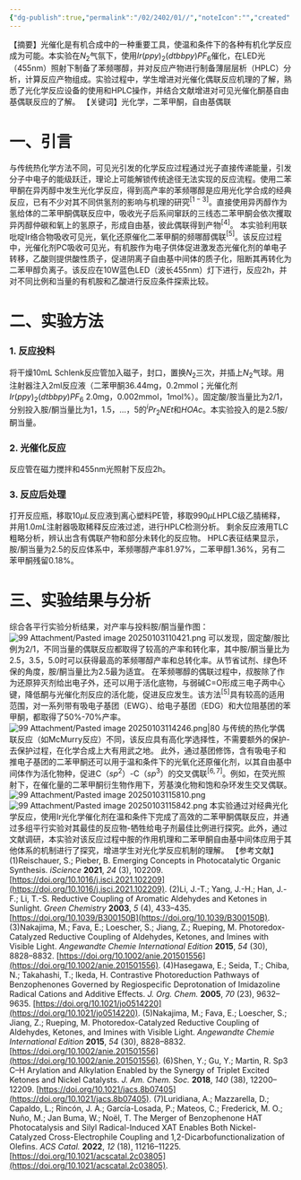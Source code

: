 ```yaml
---
{"dg-publish":true,"permalink":"/02/2402/01//","noteIcon":"","created":"2025-01-31T00:35","updated":"2025-07-01T13:38"}
---
```


【摘要】光催化是有机合成中的一种重要工具，使温和条件下的各种有机化学反应成为可能。本实验在$N_{2}$气氛下，使用$Ir(ppy)_{2}(dtbbpy)PF_{6}$催化，在LED光（455nm）照射下制备了苯频哪醇，并对反应产物进行制备薄层层析（HPLC）分析，计算反应产物组成。实验过程中，学生增进对光催化偶联反应机理的了解，熟悉了光化学反应设备的使用和HPLC操作，并结合文献增进对可见光催化酮基自由基偶联反应的了解。
【关键词】光化学，二苯甲酮，自由基偶联
# 一、引言
与传统热化学方法不同，可见光引发的化学反应过程通过光子直接传递能量，引发分子中电子的能级跃迁，理论上可能解锁传统途径无法实现的反应流程。使用二苯甲酮在异丙醇中发生光化学反应，得到高产率的苯频哪醇是应用光化学合成的经典反应，已有不少对其不同供氢剂的影响与机理的研究$^{[1-3]}$。直接使用异丙醇作为氢给体的二苯甲酮偶联反应中，吸收光子后系间窜跃的三线态二苯甲酮会依次攫取异丙醇仲碳和氧上的氢原子，形成自由基，彼此偶联得到产物$^{[4]}$。
本实验利用联吡啶Ir络合物吸收可见光，氧化还原催化二苯甲酮的频哪醇偶联$^{[5]}$。该反应过程中，光催化剂PC吸收可见光，有机胺作为电子供体促进激发态光催化剂的单电子转移，乙酸则提供酸性质子，促进阴离子自由基中间体的质子化，阻断其再转化为二苯甲醇负离子。该反应在10W蓝色LED（波长455nm）灯下进行，反应2h，并对不同比例和当量的有机胺和乙酸进行反应条件探索比较。
# 二、实验方法
### 1. 反应投料
将干燥10mL Schlenk反应管加入磁子，封口，置换$N_{2}$三次，并插上$N_{2}$气球。用注射器注入2ml反应液（二苯甲酮36.44mg，0.2mmol；光催化剂$Ir(ppy)_{2}(dtbbpy)PF_{6}$ 2.0mg，0.002mmol，1mol%）。固定酸/胺当量比为2/1，分别投入胺/酮当量比为1，1.5，…，5的$^iPr_{2}NEt$和$HOAc$。本实验投入的是2.5胺/酮当量。
### 2. 光催化反应
反应管在磁力搅拌和455nm光照射下反应2h。
### 3. 反应后处理
打开反应瓶，移取$10\mu L$反应液到离心塑料PE管，移取$990\mu L$HPLC级乙腈稀释，并用$1.0mL$注射器吸取稀释反应液过滤，进行HPLC检测分析。
剩余反应液用TLC粗略分析，辨认出含有偶联产物和部分未转化的反应物。
HPLC表征结果显示，胺/酮当量为2.5的反应体系中，苯频哪醇产率81.97%，二苯甲醇1.36%，另有二苯甲酮残留0.18%。
# 三、实验结果与分析
综合各平行实验分析结果，对产率与投料胺/酮当量作图：
![99 Attachment/Pasted image 20250103110421.png](/img/user/99%20Attachment/Pasted%20image%2020250103110421.png)
可以发现，固定酸/胺比例为2/1，不同当量的偶联反应都取得了较高的产率和转化率，其中胺/酮当量比为2.5，3.5，5.0时可以获得最高的苯频哪醇产率和总转化率。从节省试剂、绿色环保的角度，胺/酮当量比为2.5最为适宜。
在苯频哪醇的偶联过程中，叔胺除了作为还原猝灭剂给出电子外，还可以用于活化底物，与弱碱C=O形成三电子两中心键，降低酮与光催化剂反应的活化能，促进反应发生。该方法$^{[5]}$具有较高的适用范围，对一系列带有吸电子基团（EWG）、给电子基团（EDG）和大位阻基团的苯甲酮，都取得了50%-70%产率。
![99 Attachment/Pasted image 20250103114246.png|80](/img/user/99%20Attachment/Pasted%20image%2020250103114246.png)
与传统的热化学偶联反应（如McMurry反应）不同，该反应具有高化学选择性，不需要额外的保护-去保护过程，在化学合成上大有用武之地。
此外，通过基团修饰，含有吸电子和推电子基团的二苯甲酮还可以用于温和条件下的光氧化还原催化剂，以其自由基中间体作为活化物种，促进C（$sp^2$）-C（$sp^3$）的交叉偶联$^{[6,7]}$。例如，在荧光照射下，在催化量的二苯甲酮衍生物作用下，芳基溴化物和饱和杂环发生交叉偶联。
![99 Attachment/Pasted image 20250103115810.png](/img/user/99%20Attachment/Pasted%20image%2020250103115810.png)![99 Attachment/Pasted image 20250103115842.png](/img/user/99%20Attachment/Pasted%20image%2020250103115842.png)
本实验通过对经典光化学反应，使用Ir光化学催化剂在温和条件下完成了高效的二苯甲酮偶联反应，并通过多组平行实验对其最佳的反应物-牺牲给电子剂最佳比例进行探究。此外，通过文献调研，本实验对该反应过程中胺的作用机理和二苯甲酮自由基中间体应用于其他体系的机制进行了探究，增进学生对光化学反应机制的理解。
【参考文献】
(1)Reischauer, S.; Pieber, B. Emerging Concepts in Photocatalytic Organic Synthesis. _iScience_ **2021**, _24_ (3), 102209. [https://doi.org/10.1016/j.isci.2021.102209](https://doi.org/10.1016/j.isci.2021.102209).
(2)Li, J.-T.; Yang, J.-H.; Han, J.-F.; Li, T.-S. Reductive Coupling of Aromatic Aldehydes and Ketones in Sunlight. _Green Chemistry_ **2003**, _5_ (4), 433–435. [https://doi.org/10.1039/B300150B](https://doi.org/10.1039/B300150B).
(3)Nakajima, M.; Fava, E.; Loescher, S.; Jiang, Z.; Rueping, M. Photoredox-Catalyzed Reductive Coupling of Aldehydes, Ketones, and Imines with Visible Light. _Angewandte Chemie International Edition_ **2015**, _54_ (30), 8828–8832. [https://doi.org/10.1002/anie.201501556](https://doi.org/10.1002/anie.201501556).
(4)Hasegawa, E.; Seida, T.; Chiba, N.; Takahashi, T.; Ikeda, H. Contrastive Photoreduction Pathways of Benzophenones Governed by Regiospecific Deprotonation of Imidazoline Radical Cations and Additive Effects. _J. Org. Chem._ **2005**, _70_ (23), 9632–9635. [https://doi.org/10.1021/jo0514220](https://doi.org/10.1021/jo0514220).
(5)Nakajima, M.; Fava, E.; Loescher, S.; Jiang, Z.; Rueping, M. Photoredox-Catalyzed Reductive Coupling of Aldehydes, Ketones, and Imines with Visible Light. _Angewandte Chemie International Edition_ **2015**, _54_ (30), 8828–8832. [https://doi.org/10.1002/anie.201501556](https://doi.org/10.1002/anie.201501556).
(6)Shen, Y.; Gu, Y.; Martin, R. Sp3 C–H Arylation and Alkylation Enabled by the Synergy of Triplet Excited Ketones and Nickel Catalysts. _J. Am. Chem. Soc._ **2018**, _140_ (38), 12200–12209. [https://doi.org/10.1021/jacs.8b07405](https://doi.org/10.1021/jacs.8b07405).
(7)Luridiana, A.; Mazzarella, D.; Capaldo, L.; Rincón, J. A.; García-Losada, P.; Mateos, C.; Frederick, M. O.; Nuño, M.; Jan Buma, W.; Noël, T. The Merger of Benzophenone HAT Photocatalysis and Silyl Radical-Induced XAT Enables Both Nickel-Catalyzed Cross-Electrophile Coupling and 1,2-Dicarbofunctionalization of Olefins. _ACS Catal._ **2022**, _12_ (18), 11216–11225. [https://doi.org/10.1021/acscatal.2c03805](https://doi.org/10.1021/acscatal.2c03805).